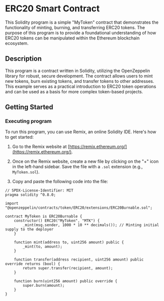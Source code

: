 # ERC20 Smart Contract

This Solidity program is a simple "MyToken" contract that demonstrates the functionality of minting, burning, and transferring ERC20 tokens. The purpose of this program is to provide a foundational understanding of how ERC20 tokens can be manipulated within the Ethereum blockchain ecosystem.

## Description

This program is a contract written in Solidity, utilizing the OpenZeppelin library for robust, secure development. The contract allows users to mint new tokens, burn existing tokens, and transfer tokens to other addresses. This example serves as a practical introduction to ERC20 token operations and can be used as a basis for more complex token-based projects.

## Getting Started

### Executing program

To run this program, you can use Remix, an online Solidity IDE. Here's how to get started:

1. Go to the Remix website at [https://remix.ethereum.org/](https://remix.ethereum.org/).

2. Once on the Remix website, create a new file by clicking on the "+" icon in the left-hand sidebar. Save the file with a `.sol` extension (e.g., `MyToken.sol`).

3. Copy and paste the following code into the file:

```solidity
// SPDX-License-Identifier: MIT
pragma solidity ^0.8.0;

import "@openzeppelin/contracts/token/ERC20/extensions/ERC20Burnable.sol";

contract MyToken is ERC20Burnable {
    constructor() ERC20("MyToken", "MTK") {
        _mint(msg.sender, 1000 * 10 ** decimals()); // Minting initial supply to the deployer
    }

    function mint(address to, uint256 amount) public {
        _mint(to, amount);
    }

    function transfer(address recipient, uint256 amount) public override returns (bool) {
        return super.transfer(recipient, amount);
    }

    function burn(uint256 amount) public override {
        super.burn(amount);
    }
}
